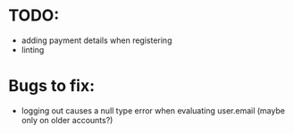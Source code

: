 # TODO:

* adding payment details when registering
* linting
# Bugs to fix:

* logging out causes a null type error when evaluating user.email (maybe only on older accounts?)